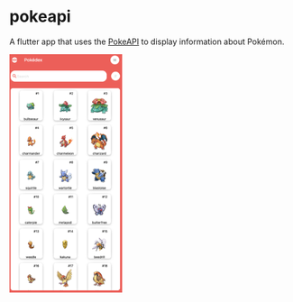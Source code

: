 # pokeapi

A flutter app that uses the [PokeAPI](https://pokeapi.co/) to display information about Pokémon.


<img src="assets/screens/home.png" alt="drawing" width="200"/>


